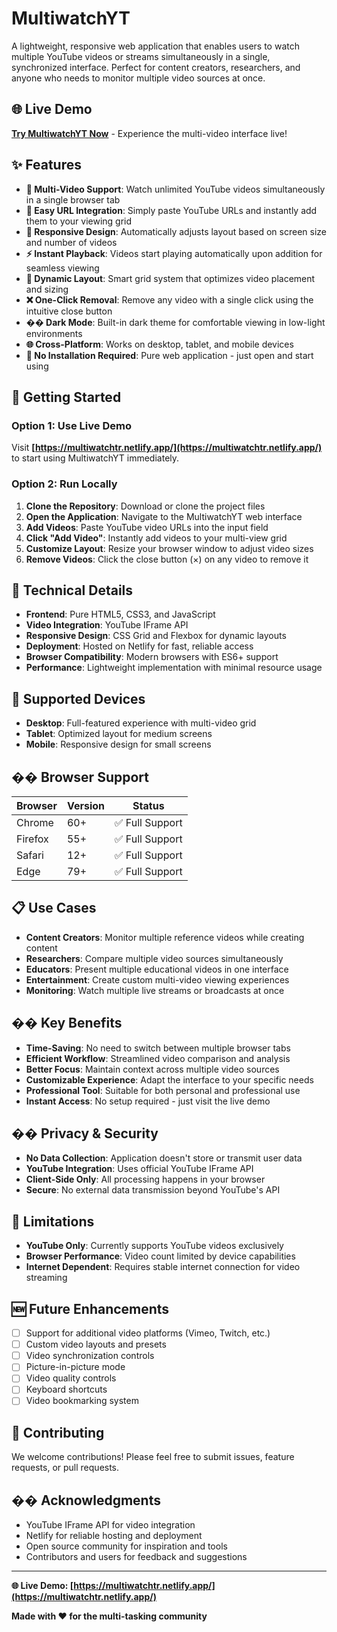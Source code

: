 # MultiwatchYT

A lightweight, responsive web application that enables users to watch multiple YouTube videos or streams simultaneously in a single, synchronized interface. Perfect for content creators, researchers, and anyone who needs to monitor multiple video sources at once.

## 🌐 Live Demo

**[Try MultiwatchYT Now](https://multiwatchtr.netlify.app/)** - Experience the multi-video interface live!

## ✨ Features

- **🎥 Multi-Video Support**: Watch unlimited YouTube videos simultaneously in a single browser tab
- **🔗 Easy URL Integration**: Simply paste YouTube URLs and instantly add them to your viewing grid
- **📱 Responsive Design**: Automatically adjusts layout based on screen size and number of videos
- **⚡ Instant Playback**: Videos start playing automatically upon addition for seamless viewing
- **🎯 Dynamic Layout**: Smart grid system that optimizes video placement and sizing
- **❌ One-Click Removal**: Remove any video with a single click using the intuitive close button
- **�� Dark Mode**: Built-in dark theme for comfortable viewing in low-light environments
- **🌐 Cross-Platform**: Works on desktop, tablet, and mobile devices
- **💾 No Installation Required**: Pure web application - just open and start using

## 🚀 Getting Started

### Option 1: Use Live Demo
Visit **[https://multiwatchtr.netlify.app/](https://multiwatchtr.netlify.app/)** to start using MultiwatchYT immediately.

### Option 2: Run Locally
1. **Clone the Repository**: Download or clone the project files
2. **Open the Application**: Navigate to the MultiwatchYT web interface
3. **Add Videos**: Paste YouTube video URLs into the input field
4. **Click "Add Video"**: Instantly add videos to your multi-view grid
5. **Customize Layout**: Resize your browser window to adjust video sizes
6. **Remove Videos**: Click the close button (×) on any video to remove it

## 🎯 Technical Details

- **Frontend**: Pure HTML5, CSS3, and JavaScript
- **Video Integration**: YouTube IFrame API
- **Responsive Design**: CSS Grid and Flexbox for dynamic layouts
- **Deployment**: Hosted on Netlify for fast, reliable access
- **Browser Compatibility**: Modern browsers with ES6+ support
- **Performance**: Lightweight implementation with minimal resource usage

## 📱 Supported Devices

- **Desktop**: Full-featured experience with multi-video grid
- **Tablet**: Optimized layout for medium screens
- **Mobile**: Responsive design for small screens

## �� Browser Support

| Browser | Version | Status |
|---------|---------|---------|
| Chrome | 60+ | ✅ Full Support |
| Firefox | 55+ | ✅ Full Support |
| Safari | 12+ | ✅ Full Support |
| Edge | 79+ | ✅ Full Support |

## 📋 Use Cases

- **Content Creators**: Monitor multiple reference videos while creating content
- **Researchers**: Compare multiple video sources simultaneously
- **Educators**: Present multiple educational videos in one interface
- **Entertainment**: Create custom multi-video viewing experiences
- **Monitoring**: Watch multiple live streams or broadcasts at once

## �� Key Benefits

- **Time-Saving**: No need to switch between multiple browser tabs
- **Efficient Workflow**: Streamlined video comparison and analysis
- **Better Focus**: Maintain context across multiple video sources
- **Customizable Experience**: Adapt the interface to your specific needs
- **Professional Tool**: Suitable for both personal and professional use
- **Instant Access**: No setup required - just visit the live demo

## �� Privacy & Security

- **No Data Collection**: Application doesn't store or transmit user data
- **YouTube Integration**: Uses official YouTube IFrame API
- **Client-Side Only**: All processing happens in your browser
- **Secure**: No external data transmission beyond YouTube's API

## 🚧 Limitations

- **YouTube Only**: Currently supports YouTube videos exclusively
- **Browser Performance**: Video count limited by device capabilities
- **Internet Dependent**: Requires stable internet connection for video streaming

## 🆕 Future Enhancements

- [ ] Support for additional video platforms (Vimeo, Twitch, etc.)
- [ ] Custom video layouts and presets
- [ ] Video synchronization controls
- [ ] Picture-in-picture mode
- [ ] Video quality controls
- [ ] Keyboard shortcuts
- [ ] Video bookmarking system

## 🤝 Contributing

We welcome contributions! Please feel free to submit issues, feature requests, or pull requests.

## �� Acknowledgments

- YouTube IFrame API for video integration
- Netlify for reliable hosting and deployment
- Open source community for inspiration and tools
- Contributors and users for feedback and suggestions

---

**🌐 Live Demo: [https://multiwatchtr.netlify.app/](https://multiwatchtr.netlify.app/)**

**Made with ❤️ for the multi-tasking community**
